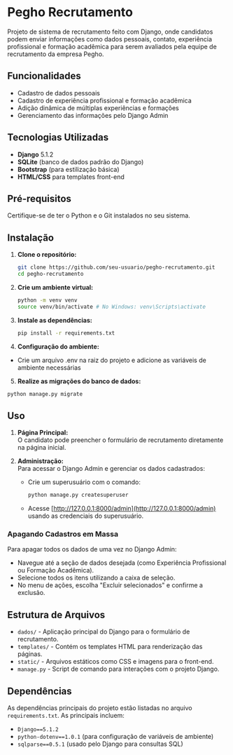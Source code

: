 # Pegho Recrutamento

Projeto de sistema de recrutamento feito com Django, onde candidatos podem enviar informações como dados pessoais, contato, experiência profissional e formação acadêmica para serem avaliados pela equipe de recrutamento da empresa Pegho.

## Funcionalidades

- Cadastro de dados pessoais
- Cadastro de experiência profissional e formação acadêmica
- Adição dinâmica de múltiplas experiências e formações
- Gerenciamento das informações pelo Django Admin

## Tecnologias Utilizadas

- **Django** 5.1.2
- **SQLite** (banco de dados padrão do Django)
- **Bootstrap** (para estilização básica)
- **HTML/CSS** para templates front-end

## Pré-requisitos

Certifique-se de ter o Python e o Git instalados no seu sistema.

## Instalação

1. **Clone o repositório:**
   ```bash
   git clone https://github.com/seu-usuario/pegho-recrutamento.git
   cd pegho-recrutamento
    ```
2. **Crie um ambiente virtual:**
   ```bash
   python -m venv venv
   source venv/bin/activate # No Windows: venv\Scripts\activate
    ```
3. **Instale as dependências:**
   ```bash
   pip install -r requirements.txt
    ```
4. **Configuração do ambiente:**
- Crie um arquivo .env na raiz do projeto e adicione as variáveis de ambiente necessárias
5. **Realize as migrações do banco de dados:**
  ```bash
  python manage.py migrate
   ```
  
## Uso

1. **Página Principal:**  
   O candidato pode preencher o formulário de recrutamento diretamente na página inicial.

2. **Administração:**  
   Para acessar o Django Admin e gerenciar os dados cadastrados:
   - Crie um superusuário com o comando: 
     ```bash
     python manage.py createsuperuser
     ```
   - Acesse [http://127.0.0.1:8000/admin](http://127.0.0.1:8000/admin) usando as credenciais do superusuário.

### Apagando Cadastros em Massa
Para apagar todos os dados de uma vez no Django Admin:
- Navegue até a seção de dados desejada (como Experiência Profissional ou Formação Acadêmica).
- Selecione todos os itens utilizando a caixa de seleção.
- No menu de ações, escolha "Excluir selecionados" e confirme a exclusão.

## Estrutura de Arquivos

- `dados/` - Aplicação principal do Django para o formulário de recrutamento.
- `templates/` - Contém os templates HTML para renderização das páginas.
- `static/` - Arquivos estáticos como CSS e imagens para o front-end.
- `manage.py` - Script de comando para interações com o projeto Django.

## Dependências

As dependências principais do projeto estão listadas no arquivo `requirements.txt`. As principais incluem:

- `Django==5.1.2`
- `python-dotenv==1.0.1` (para configuração de variáveis de ambiente)
- `sqlparse==0.5.1` (usado pelo Django para consultas SQL)
